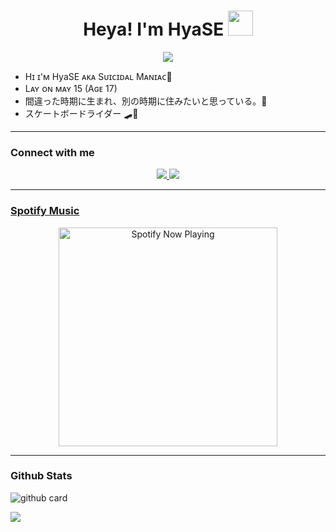 <h1 align="center">Heya! I'm HyaSE <img src="https://user-images.githubusercontent.com/1303154/88677602-1635ba80-d120-11ea-84d8-d263ba5fc3c0.gif" width="40px" alt=""><br></h1>
<p align="center">
<a href="https://youtube.com/channel/UCO8teSA3O_Nx6YgiMnxQeaw"><img align="center" height="auto" src="https://www.linkpicture.com/q/7c9005fe16bd484a24f58b50978f0fbd_1.jpg"/></a>

<p align="center">

- Hɪ ɪ'ᴍ HyaSE ᴀᴋᴀ Sᴜɪᴄɪᴅᴀʟ Mᴀɴɪᴀᴄ🦨
- Lᴀʏ ᴏɴ ᴍᴀʏ 15 (Aɢᴇ 17)
- 間違った時期に生まれ、別の時期に住みたいと思っている。🎼
- スケートボードライダー 🛹🦨


------

### Connect with me 
<p align="center">
  <a href="https://www.instagram.com/cuizumi/"><img src="https://img.shields.io/badge/Instagram-E4405F?style=for-the-badge&logo=instagram&logoColor=white"/> 
  <a href="https://wa.me/916002313582"><img src="https://img.shields.io/badge/WhatsApp-25D366?style=for-the-badge&logo=whatsapp&logoColor=white" /><br>

  
------

### Spotify Music

<p align="center">
  <a href="https://open.spotify.com/track/4bNvS25ZVMCvLHEUV87mp4?si=yb1PaPVnRgiTYedy8r6i_g&utm_source=copy-link&context=spotify%3Aplaylist%3A37i9dQZF1EIVoBTSiHHsdx&dl_branch=1" target="_blank"><img src="https://now-playing-on-spotify.vercel.app/api/spotify" alt="Spotify Now Playing" width="350"/></a>
</p>

------
 
### Github Stats 

![github card](https://github-readme-stats.vercel.app/api?username=HyaSE&show_icons=true&theme=radical)

![](https://github-profile-summary-cards.vercel.app/api/cards/profile-details?username=HyaSE&theme=monokai)
